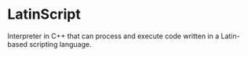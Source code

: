 # LatinScript
Interpreter in C++ that can process and execute code written in a Latin-based scripting language.
